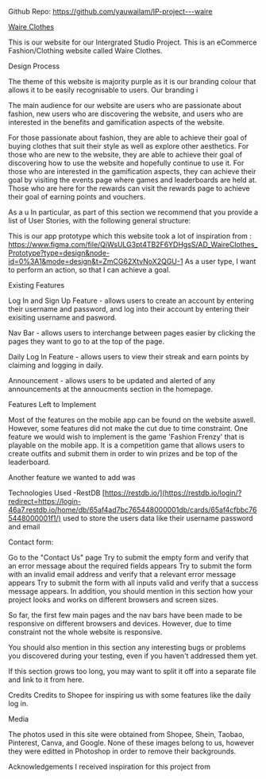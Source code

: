 Github Repo: https://github.com/yauwailam/IP-project---waire

<ins>Waire Clothes</ins>

This is our website for our Intergrated Studio Project. This is an eCommerce Fashion/Clothing website called Waire Clothes. 

Design Process

The theme of this website is majority purple as it is our branding colour that allows it to be easily recognisable to users. Our branding i

The main audience for our website are users who are passionate about fashion, new users who are discovering the website, and users who are interested in the benefits and gamification aspects of the website.

For those passionate about fashion, they are able to achieve their goal of buying clothes that suit their style as well as explore other aesthetics. For those who are new to the website, they are able to achieve their goal of discovering how to use the website and hopefully continue to use it. For those who are interested in the gamification aspects, they can achieve their goal by visiting the events page where games and leaderboards are held at. Those who are here for the rewards can visit the rewards page to achieve their goal of earning points and vouchers.

As a u
In particular, as part of this section we recommend that you provide a list of User Stories, with the following general structure:

This is our app prototype which this website took a lot of inspiration from : https://www.figma.com/file/QiWsULG3pt4TB2F6YDHgsS/AD_WaireClothes_Prototype?type=design&node-id=0%3A1&mode=design&t=ZmCG62XtvNoX2QGU-1
As a user type, I want to perform an action, so that I can achieve a goal.

Existing Features

Log In and Sign Up Feature - allows users to create an account by entering their username and password, and log into their account by entering their exisiting username and pasword.

Nav Bar - allows users to interchange between pages easier by clicking the pages they want to go to at the top of the page.

Daily Log In Feature - allows users to view their streak and earn points by claiming and logging in daily.

Announcement - allows users to be updated and alerted of any announcements at the annoucments section in the homepage.

Features Left to Implement

Most of the features on the mobile app can be found on the website aswell. However, some features did not make the cut due to time constraint. One feature we would wish to implement is the game 'Fashion Frenzy' that is playable on the mobile app. It is a competition game that allows users to create outfits and submit them in order to win prizes and be top of the leaderboard.

Another feature we wanted to add was

Technologies Used
-RestDB [https://restdb.io/](https://restdb.io/login/?redirect=https://login-46a7.restdb.io/home/db/65af4ad7bc765448000001db/cards/65af4cfbbc765448000001f1/)  used to store the users data like their username password and email

Contact form:

Go to the "Contact Us" page
Try to submit the empty form and verify that an error message about the required fields appears
Try to submit the form with an invalid email address and verify that a relevant error message appears
Try to submit the form with all inputs valid and verify that a success message appears.
In addition, you should mention in this section how your project looks and works on different browsers and screen sizes.

So far, the first few main pages and the nav bars have been made to be responsive on different browsers and devices. However, due to time constraint not the whole website is responsive.  

You should also mention in this section any interesting bugs or problems you discovered during your testing, even if you haven't addressed them yet.

If this section grows too long, you may want to split it off into a separate file and link to it from here.

Credits
Credits to Shopee for inspiring us with some features like the daily log in.

Media

The photos used in this site were obtained from Shopee, Shein, Taobao, Pinterest, Canva, and Google. None of these images belong to us, however they were editted in Photoshop in order to remove their backgrounds.

Acknowledgements
I received inspiration for this project from